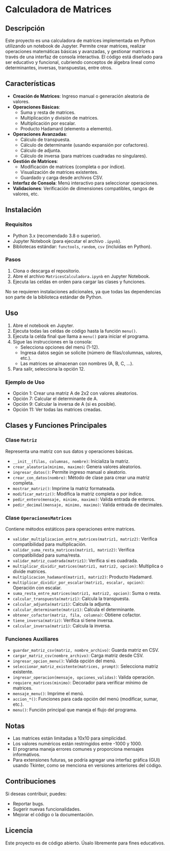 # Calculadora de Matrices

## Descripción
Este proyecto es una calculadora de matrices implementada en Python utilizando un notebook de Jupyter. Permite crear matrices, realizar operaciones matemáticas básicas y avanzadas, y gestionar matrices a través de una interfaz de consola interactiva. El código está diseñado para ser educativo y funcional, cubriendo conceptos de álgebra lineal como determinantes, inversas, transpuestas, entre otros.

## Características
- **Creación de Matrices**: Ingreso manual o generación aleatoria de valores.
- **Operaciones Básicas**:
  - Suma y resta de matrices.
  - Multiplicación y división de matrices.
  - Multiplicación por escalar.
  - Producto Hadamard (elemento a elemento).
- **Operaciones Avanzadas**:
  - Cálculo de transpuesta.
  - Cálculo de determinante (usando expansión por cofactores).
  - Cálculo de adjunta.
  - Cálculo de inversa (para matrices cuadradas no singulares).
- **Gestión de Matrices**:
  - Modificación de matrices (completa o por índice).
  - Visualización de matrices existentes.
  - Guardado y carga desde archivos CSV.
- **Interfaz de Consola**: Menú interactivo para seleccionar operaciones.
- **Validaciones**: Verificación de dimensiones compatibles, rangos de valores, etc.

## Instalación
### Requisitos
- Python 3.x (recomendado 3.8 o superior).
- Jupyter Notebook (para ejecutar el archivo `.ipynb`).
- Bibliotecas estándar: `functools`, `random`, `csv` (incluidas en Python).

### Pasos
1. Clona o descarga el repositorio.
2. Abre el archivo `MatricesCalculadora.ipynb` en Jupyter Notebook.
3. Ejecuta las celdas en orden para cargar las clases y funciones.

No se requieren instalaciones adicionales, ya que todas las dependencias son parte de la biblioteca estándar de Python.

## Uso
1. Abre el notebook en Jupyter.
2. Ejecuta todas las celdas de código hasta la función `menu()`.
3. Ejecuta la celda final que llama a `menu()` para iniciar el programa.
4. Sigue las instrucciones en la consola:
   - Selecciona opciones del menú (1-12).
   - Ingresa datos según se solicite (número de filas/columnas, valores, etc.).
   - Las matrices se almacenan con nombres (A, B, C, ...).
5. Para salir, selecciona la opción 12.

### Ejemplo de Uso
- Opción 1: Crear una matriz A de 2x2 con valores aleatorios.
- Opción 7: Calcular el determinante de A.
- Opción 9: Calcular la inversa de A (si es posible).
- Opción 11: Ver todas las matrices creadas.

## Clases y Funciones Principales

### Clase `Matriz`
Representa una matriz con sus datos y operaciones básicas.

- `__init__(filas, columnas, nombre)`: Inicializa la matriz.
- `crear_aleatoria(minimo, maximo)`: Genera valores aleatorios.
- `ingresar_datos()`: Permite ingreso manual o aleatorio.
- `crear_con_datos(nombre)`: Método de clase para crear una matriz completa.
- `mostrar_matriz()`: Imprime la matriz formateada.
- `modificar_matriz()`: Modifica la matriz completa o por índice.
- `pedir_entero(mensaje, minimo, maximo)`: Valida entrada de enteros.
- `pedir_decimal(mensaje, minimo, maximo)`: Valida entrada de decimales.

### Clase `OperacionesMatrices`
Contiene métodos estáticos para operaciones entre matrices.

- `validar_multiplicacion_entre_matrices(matriz1, matriz2)`: Verifica compatibilidad para multiplicación.
- `validar_suma_resta_matrices(matriz1, matriz2)`: Verifica compatibilidad para suma/resta.
- `validar_matriz_cuadrada(matriz1)`: Verifica si es cuadrada.
- `multiplicar_dividir_matrices(matriz1, matriz2, opcion)`: Multiplica o divide matrices.
- `multiplicacion_hadamard(matriz1, matriz2)`: Producto Hadamard.
- `multiplicar_dividir_por_escalar(matriz1, escalar, opcion)`: Operación con escalar.
- `suma_resta_entre_matrices(matriz1, matriz2, opcion)`: Suma o resta.
- `calcular_transpuesta(matriz1)`: Calcula la transpuesta.
- `calcular_adjunta(matriz1)`: Calcula la adjunta.
- `calcular_determinante(matriz1)`: Calcula el determinante.
- `obtener_cofactor(matriz, fila, columna)`: Obtiene cofactor.
- `tiene_inversa(matriz)`: Verifica si tiene inversa.
- `calcular_inversa(matriz1)`: Calcula la inversa.

### Funciones Auxiliares
- `guardar_matriz_csv(matriz, nombre_archivo)`: Guarda matriz en CSV.
- `cargar_matriz_csv(nombre_archivo)`: Carga matriz desde CSV.
- `ingresar_opcion_menu()`: Valida opción del menú.
- `seleccionar_matriz_existente(matrices, prompt)`: Selecciona matriz existente.
- `ingresar_operacion(mensaje, opciones_validas)`: Valida operación.
- `requiere_matrices(minimo)`: Decorador para verificar mínimo de matrices.
- `mensaje_menu()`: Imprime el menú.
- `accion_*()`: Funciones para cada opción del menú (modificar, sumar, etc.).
- `menu()`: Función principal que maneja el flujo del programa.

## Notas
- Las matrices están limitadas a 10x10 para simplicidad.
- Los valores numéricos están restringidos entre -1000 y 1000.
- El programa maneja errores comunes y proporciona mensajes informativos.
- Para extensiones futuras, se podría agregar una interfaz gráfica (GUI) usando Tkinter, como se menciona en versiones anteriores del código.

## Contribuciones
Si deseas contribuir, puedes:
- Reportar bugs.
- Sugerir nuevas funcionalidades.
- Mejorar el código o la documentación.

## Licencia
Este proyecto es de código abierto. Úsalo libremente para fines educativos.
